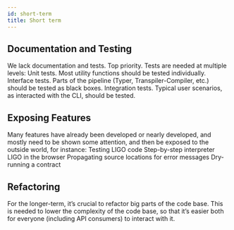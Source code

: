```yaml
---
id: short-term
title: Short term
---
```


## Documentation and Testing
We lack documentation and tests. Top priority.
Tests are needed at multiple levels:
Unit tests. Most utility functions should be tested individually.
Interface tests. Parts of the pipeline (Typer, Transpiler-Compiler, etc.) should be tested as black boxes.
Integration tests. Typical user scenarios, as interacted with the CLI, should be tested.
## Exposing Features
Many features have already been developed or nearly developed, and mostly need to be shown some attention, and then be exposed to the outside world, for instance:
Testing LIGO code
Step-by-step interpreter
LIGO in the browser
Propagating source locations for error messages
Dry-running a contract
## Refactoring
For the longer-term, it’s crucial to refactor big parts of the code base. This is needed to lower the complexity of the code base, so that it’s easier both for everyone (including API consumers) to interact with it.
